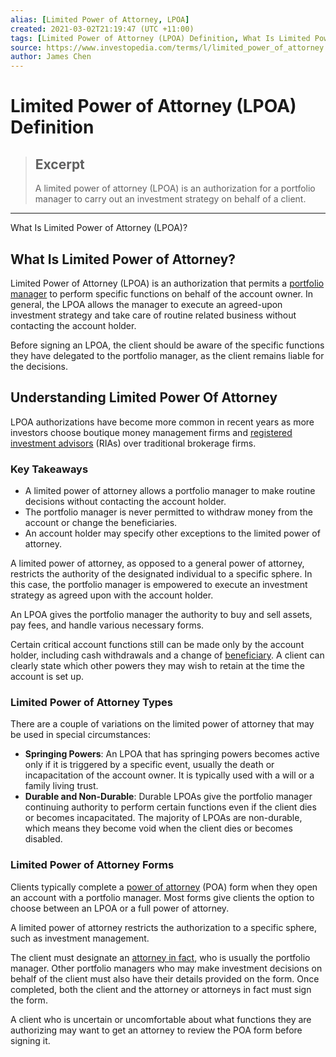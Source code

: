 ```yaml
---
alias: [Limited Power of Attorney, LPOA]
created: 2021-03-02T21:19:47 (UTC +11:00)
tags: [Limited Power of Attorney (LPOA) Definition, What Is Limited Power of Attorney (LPOA)?]
source: https://www.investopedia.com/terms/l/limited_power_of_attorney.asp
author: James Chen
---
```


# Limited Power of Attorney (LPOA) Definition

> ## Excerpt
> A limited power of attorney (LPOA) is an authorization for a portfolio manager to carry out an investment strategy on behalf of a client.

---

What Is Limited Power of Attorney (LPOA)?
## What Is Limited Power of Attorney?

Limited Power of Attorney (LPOA) is an authorization that permits a [portfolio manager](https://www.investopedia.com/terms/p/portfoliomanager.asp) to perform specific functions on behalf of the account owner. In general, the LPOA allows the manager to execute an agreed-upon investment strategy and take care of routine related business without contacting the account holder.

Before signing an LPOA, the client should be aware of the specific functions they have delegated to the portfolio manager, as the client remains liable for the decisions.

## Understanding Limited Power Of Attorney

LPOA authorizations have become more common in recent years as more investors choose boutique money management firms and [registered investment advisors](https://www.investopedia.com/terms/r/ria.asp) (RIAs) over traditional brokerage firms.

### Key Takeaways

-   A limited power of attorney allows a portfolio manager to make routine decisions without contacting the account holder.
-   The portfolio manager is never permitted to withdraw money from the account or change the beneficiaries.
-   An account holder may specify other exceptions to the limited power of attorney.

A limited power of attorney, as opposed to a general power of attorney, restricts the authority of the designated individual to a specific sphere. In this case, the portfolio manager is empowered to execute an investment strategy as agreed upon with the account holder.

An LPOA gives the portfolio manager the authority to buy and sell assets, pay fees, and handle various necessary forms.

Certain critical account functions still can be made only by the account holder, including cash withdrawals and a change of [beneficiary](https://www.investopedia.com/terms/b/beneficiary.asp). A client can clearly state which other powers they may wish to retain at the time the account is set up.

### Limited Power of Attorney Types

There are a couple of variations on the limited power of attorney that may be used in special circumstances:

-   **Springing Powers**: An LPOA that has springing powers becomes active only if it is triggered by a specific event, usually the death or incapacitation of the account owner. It is typically used with a will or a family living trust.
-   **Durable and Non-Durable**: Durable LPOAs give the portfolio manager continuing authority to perform certain functions even if the client dies or becomes incapacitated. The majority of LPOAs are non-durable, which means they become void when the client dies or becomes disabled.

### Limited Power of Attorney Forms

Clients typically complete a [power of attorney](https://www.investopedia.com/terms/p/powerofattorney.asp) (POA) form when they open an account with a portfolio manager. Most forms give clients the option to choose between an LPOA or a full power of attorney.

A limited power of attorney restricts the authorization to a specific sphere, such as investment management.

The client must designate an [attorney in fact](https://www.investopedia.com/terms/a/attorneyinfact.asp), who is usually the portfolio manager. Other portfolio managers who may make investment decisions on behalf of the client must also have their details provided on the form. Once completed, both the client and the attorney or attorneys in fact must sign the form.

A client who is uncertain or uncomfortable about what functions they are authorizing may want to get an attorney to review the POA form before signing it.
